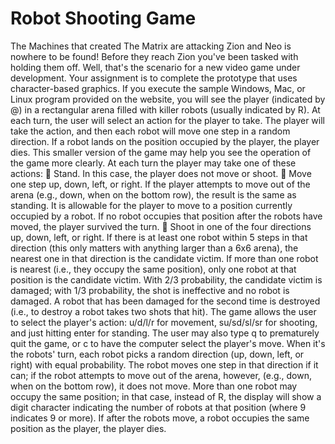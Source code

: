 # Robot Shooting Game

The Machines that created The Matrix are attacking Zion and Neo is nowhere to be found! Before they reach Zion you've been tasked with holding them off. Well, that's the scenario for a new video game under development. Your assignment is to complete the prototype that uses character-based graphics.
If you execute the sample Windows, Mac, or Linux program provided on the website, you will see the player (indicated by @) in a rectangular arena filled with killer robots (usually indicated by R). At each turn, the user will select an action for the player to take. The player will take the action, and then each robot will move one step in a random direction. If a robot lands on the position occupied by the player, the player dies.
This smaller version of the game may help you see the operation of the game more clearly.
At each turn the player may take one of these actions:
 Stand. In this case, the player does not move or shoot.
 Move one step up, down, left, or right. If the player attempts to move out of the
arena (e.g., down, when on the bottom row), the result is the same as standing. It is allowable for the player to move to a position currently occupied by a robot. If no robot occupies that position after the robots have moved, the player survived the turn.
 Shoot in one of the four directions up, down, left, or right. If there is at least one robot within 5 steps in that direction (this only matters with anything larger than a 6x6 arena), the nearest one in that direction is the candidate victim. If more than one robot is nearest (i.e., they occupy the same position), only one robot at that position is the candidate victim. With 2/3 probability, the candidate victim is damaged; with 1/3 probability, the shot is ineffective and no robot is damaged. A robot that has been damaged for the second time is destroyed (i.e., to destroy a robot takes two shots that hit).
The game allows the user to select the player's action: u/d/l/r for movement, su/sd/sl/sr for shooting, and just hitting enter for standing. The user may also type q to prematurely quit the game, or c to have the computer select the player's move.
When it's the robots' turn, each robot picks a random direction (up, down, left, or right) with equal probability. The robot moves one step in that direction if it can; if the robot attempts to move out of the arena, however, (e.g., down, when on the bottom row), it does not move. More than one robot may occupy the same position; in that case, instead of R, the display will show a digit character indicating the number of robots at that position (where 9 indicates 9 or more). If after the robots move, a robot occupies the same position as the player, the player dies.
